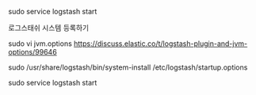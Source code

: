 sudo service logstash start

로그스태쉬 시스템 등록하기 

sudo vi jvm.options
https://discuss.elastic.co/t/logstash-plugin-and-jvm-options/99646

sudo /usr/share/logstash/bin/system-install /etc/logstash/startup.options

sudo service logstash start

